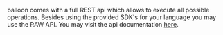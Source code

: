 balloon comes with a full REST api which allows to execute all possible operations.
Besides using the provided SDK's for your language you may use the RAW API.
You may visit the api documentation [here](/balloon-docs/api/index.html). 
